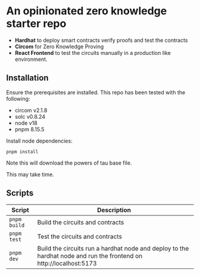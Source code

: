 # An opinionated zero knowledge starter repo

- **Hardhat** to deploy smart contracts verify proofs and test the contracts
- **Circom** for Zero Knowledge Proving
- **React Frontend** to test the circuits manually in a production like environment.

## Installation

Ensure the prerequisites are installed. This repo has been tested with the following:

- circom v2.1.8
- solc v0.8.24
- node v18
- pnpm 8.15.5

Install node dependencies:

```
pnpm install
```

Note this will download the powers of tau base file.

This may take time. 

## Scripts

| Script  | Description                      |
| ------- | -------------------------------- |
| `pnpm build` | Build the circuits and contracts |
| `pnpm test`  | Test the circuits and contracts  |
| `pnpm dev`  | Build the circuits run a hardhat node and deploy to the hardhat node and run the frontend on http://localhost:5173  | 
